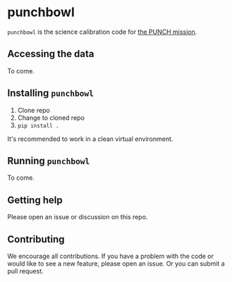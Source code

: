 # punchbowl

`punchbowl` is the science calibration code for [the PUNCH mission](https://punch.space.swri.edu/).

## Accessing the data

To come. 

## Installing `punchbowl`

1. Clone repo
2. Change to cloned repo
3. `pip install .`

It's recommended to work in a clean virtual environment. 

## Running `punchbowl`

To come. 

## Getting help

Please open an issue or discussion on this repo. 

## Contributing

We encourage all contributions. If you have a problem with the code or would like to see a new feature, please open an issue. Or you can submit a pull request.
